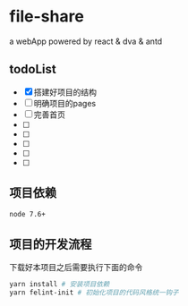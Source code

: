 # file-share
a webApp powered by react &amp; dva &amp; antd

## todoList
- [x] 搭建好项目的结构
- [ ] 明确项目的pages
- [ ] 完善首页
- [ ] 
- [ ] 
- [ ] 
- [ ] 
- [ ] 

## 项目依赖
```bash
node 7.6+
```

## 项目的开发流程
下载好本项目之后需要执行下面的命令
```bash
yarn install # 安装项目依赖
yarn felint-init # 初始化项目的代码风格统一钩子
```
